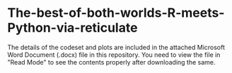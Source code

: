 # The-best-of-both-worlds-R-meets-Python-via-reticulate

The details of the codeset and plots are included in the attached Microsoft Word Document (.docx) file in this repository. 
You need to view the file in "Read Mode" to see the contents properly after downloading the same.
